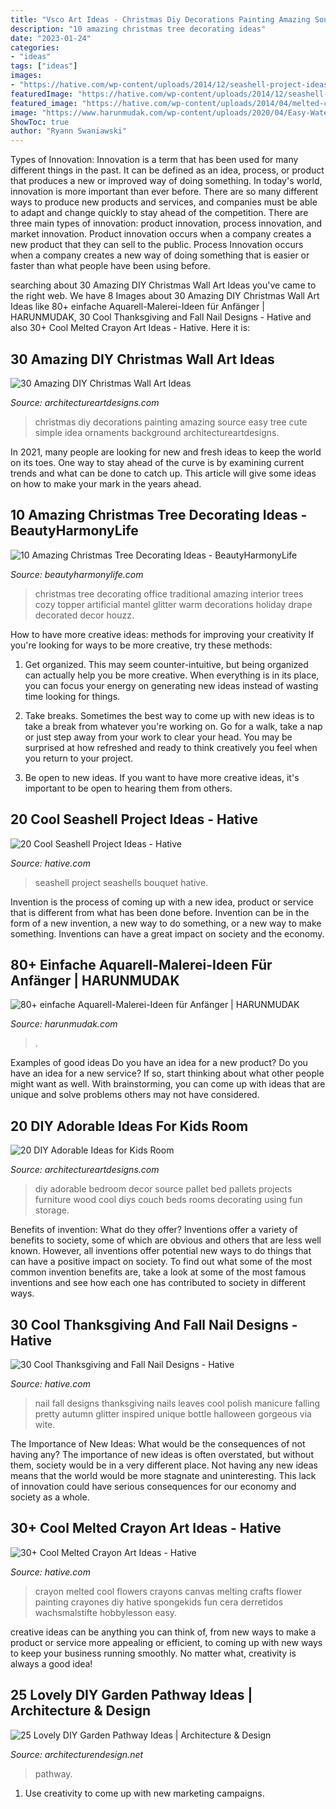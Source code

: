 ```yaml
---
title: "Vsco Art Ideas - Christmas Diy Decorations Painting Amazing Source Easy Tree Cute Simple Idea Ornaments Background Architectureartdesigns"
description: "10 amazing christmas tree decorating ideas"
date: "2023-01-24"
categories:
- "ideas"
tags: ["ideas"]
images:
- "https://hative.com/wp-content/uploads/2014/12/seashell-project-ideas/6-seashell-bouquet.jpg"
featuredImage: "https://hative.com/wp-content/uploads/2014/12/seashell-project-ideas/6-seashell-bouquet.jpg"
featured_image: "https://hative.com/wp-content/uploads/2014/04/melted-crayon-art/15-flowers.jpg"
image: "https://www.harunmudak.com/wp-content/uploads/2020/04/Easy-Watercolor-Painting-Ideas-75.jpg"
ShowToc: true
author: "Ryann Swaniawski"
---
```



Types of Innovation:
Innovation is a term that has been used for many different things in the past. It can be defined as an idea, process, or product that produces a new or improved way of doing something. In today's world, innovation is more important than ever before. There are so many different ways to produce new products and services, and companies must be able to adapt and change quickly to stay ahead of the competition. 
There are three main types of innovation: product innovation, process innovation, and market innovation. Product innovation occurs when a company creates a new product that they can sell to the public. Process Innovation occurs when a company creates a new way of doing something that is easier or faster than what people have been using before.

	

		
searching about 30 Amazing DIY Christmas Wall Art Ideas you've came to the right web. We have 8 Images about 30 Amazing DIY Christmas Wall Art Ideas like 80+ einfache Aquarell-Malerei-Ideen für Anfänger | HARUNMUDAK, 30 Cool Thanksgiving and Fall Nail Designs - Hative and also 30+ Cool Melted Crayon Art Ideas - Hative. Here it is:
		
    
## 30 Amazing DIY Christmas Wall Art Ideas

<img loading=lazy src="http://www.architectureartdesigns.com/wp-content/uploads/2013/12/1914.jpg" onerror="this.onerror=null;this.src='https://tse3.mm.bing.net/th?id=OIP.z2ydj6SkIRBncB_WQkbjzQHaLI&amp;pid=15.1';" alt="30 Amazing DIY Christmas Wall Art Ideas">

_Source: architectureartdesigns.com_

>christmas diy decorations painting amazing source easy tree cute simple idea ornaments background architectureartdesigns. 

	

In 2021, many people are looking for new and fresh ideas to keep the world on its toes. One way to stay ahead of the curve is by examining current trends and what can be done to catch up. This article will give some ideas on how to make your mark in the years ahead.

    
## 10 Amazing Christmas Tree Decorating Ideas - BeautyHarmonyLife

<img loading=lazy src="https://beautyharmonylife.com/wp-content/uploads/2013/11/Tall-Christmas-Tree-Christmas-Mantels-Design-Leather-Sofa.jpg" onerror="this.onerror=null;this.src='https://tse3.mm.bing.net/th?id=OIP.QTHlwM_qpivBD0yBQ480YgHaLH&amp;pid=15.1';" alt="10 Amazing Christmas Tree Decorating Ideas - BeautyHarmonyLife">

_Source: beautyharmonylife.com_

>christmas tree decorating office traditional amazing interior trees cozy topper artificial mantel glitter warm decorations holiday drape decorated decor houzz. 

	

How to have more creative ideas: methods for improving your creativity
If you're looking for ways to be more creative, try these methods:
1. Get organized. This may seem counter-intuitive, but being organized can actually help you be more creative. When everything is in its place, you can focus your energy on generating new ideas instead of wasting time looking for things.

2. Take breaks. Sometimes the best way to come up with new ideas is to take a break from whatever you're working on. Go for a walk, take a nap or just step away from your work to clear your head. You may be surprised at how refreshed and ready to think creatively you feel when you return to your project.

3. Be open to new ideas. If you want to have more creative ideas, it's important to be open to hearing them from others.

    
## 20 Cool Seashell Project Ideas - Hative

<img loading=lazy src="https://hative.com/wp-content/uploads/2014/12/seashell-project-ideas/6-seashell-bouquet.jpg" onerror="this.onerror=null;this.src='https://tse1.mm.bing.net/th?id=OIP.rQKfwa0zJEr8wWqtYQ2rAgHaJ4&amp;pid=15.1';" alt="20 Cool Seashell Project Ideas - Hative">

_Source: hative.com_

>seashell project seashells bouquet hative. 

	

Invention is the process of coming up with a new idea, product or service that is different from what has been done before. Invention can be in the form of a new invention, a new way to do something, or a new way to make something. Inventions can have a great impact on society and the economy.

    
## 80+ Einfache Aquarell-Malerei-Ideen Für Anfänger | HARUNMUDAK

<img loading=lazy src="https://www.harunmudak.com/wp-content/uploads/2020/04/Easy-Watercolor-Painting-Ideas-75.jpg" onerror="this.onerror=null;this.src='https://tse1.mm.bing.net/th?id=OIP.PhwaMXe0wqRkw90-OO5wigHaLH&amp;pid=15.1';" alt="80+ einfache Aquarell-Malerei-Ideen für Anfänger | HARUNMUDAK">

_Source: harunmudak.com_

>. 

	

Examples of good ideas
Do you have an idea for a new product? Do you have an idea for a new service? If so, start thinking about what other people might want as well. With brainstorming, you can come up with ideas that are unique and solve problems others may not have considered.

    
## 20 DIY Adorable Ideas For Kids Room

<img loading=lazy src="http://www.architectureartdesigns.com/wp-content/uploads/2013/06/25-630x1015.jpg" onerror="this.onerror=null;this.src='https://tse2.mm.bing.net/th?id=OIP.fWJj8OKLT4g9lLiuMO6NFAHaL7&amp;pid=15.1';" alt="20 DIY Adorable Ideas for Kids Room">

_Source: architectureartdesigns.com_

>diy adorable bedroom decor source pallet bed pallets projects furniture wood cool diys couch beds rooms decorating using fun storage. 

	

Benefits of invention: What do they offer?
Inventions offer a variety of benefits to society, some of which are obvious and others that are less well known. However, all inventions offer potential new ways to do things that can have a positive impact on society. To find out what some of the most common invention benefits are, take a look at some of the most famous inventions and see how each one has contributed to society in different ways.

    
## 30 Cool Thanksgiving And Fall Nail Designs - Hative

<img loading=lazy src="http://hative.com/wp-content/uploads/2014/11/thanksgiving-nail-designs/18-thanksgiving-and-fall-nail-designs.jpg" onerror="this.onerror=null;this.src='https://tse2.mm.bing.net/th?id=OIP.bpSNyEQWzOt7rDfGBEKYhQHaKx&amp;pid=15.1';" alt="30 Cool Thanksgiving and Fall Nail Designs - Hative">

_Source: hative.com_

>nail fall designs thanksgiving nails leaves cool polish manicure falling pretty autumn glitter inspired unique bottle halloween gorgeous via wite. 

	

The Importance of New Ideas: What would be the consequences of not having any?
The importance of new ideas is often overstated, but without them, society would be in a very different place. Not having any new ideas means that the world would be more stagnate and uninteresting. This lack of innovation could have serious consequences for our economy and society as a whole.

    
## 30+ Cool Melted Crayon Art Ideas - Hative

<img loading=lazy src="https://hative.com/wp-content/uploads/2014/04/melted-crayon-art/15-flowers.jpg" onerror="this.onerror=null;this.src='https://tse4.mm.bing.net/th?id=OIP.p_TA_XRZ23g6XZfcSJzzNwHaJ6&amp;pid=15.1';" alt="30+ Cool Melted Crayon Art Ideas - Hative">

_Source: hative.com_

>crayon melted cool flowers crayons canvas melting crafts flower painting crayones diy hative spongekids fun cera derretidos wachsmalstifte hobbylesson easy. 

	

creative ideas can be anything you can think of, from new ways to make a product or service more appealing or efficient, to coming up with new ways to keep your business running smoothly. No matter what, creativity is always a good idea!

    
## 25 Lovely DIY Garden Pathway Ideas | Architecture &amp; Design

<img loading=lazy src="https://cdn.architecturendesign.net/wp-content/uploads/2014/08/25-Lovely-DIY-Garden-Pathway-Ideas-23.jpg" onerror="this.onerror=null;this.src='https://tse3.mm.bing.net/th?id=OIP.LaKcE6-gfF3LsD3Rf-8g2AHaLI&amp;pid=15.1';" alt="25 Lovely DIY Garden Pathway Ideas | Architecture &amp; Design">

_Source: architecturendesign.net_

>pathway. 

	

1. Use creativity to come up with new marketing campaigns.

